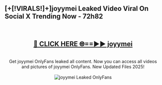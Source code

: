 <h2>[+[!VIRALS!]+]joyymei Leaked Video Viral On Social X Trending Now - 72h82</h2>
<br>
<div align="center">
<h2><a href="https://libra.edu.pl?joyymei" rel="nofollow">🔴 CLICK HERE 🌐==►► joyymei</a></h2>
<br>
Get joyymei OnlyFans leaked all content. Now you can access all videos and pictures of joyymei OnlyFans. New Updated Files 2025!
<br>
<br>
<a href="https://libra.edu.pl?joyymei" rel="nofollow" data-target="animated-image.originalLink"><img src="https://i.ibb.co.com/WyWwxjT/player-gif2.gif" alt="joyymei Leaked OnlyFans" style="max-width: 100%; display: inline-block;" data-target="animated-image.originalImage"></a>
</div>
<br>